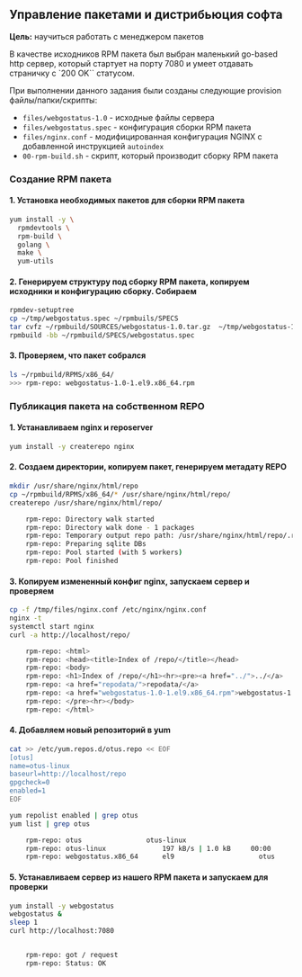 ## Управление пакетами и дистрибьюция софта

**Цель:** научиться работать с менеджером пакетов

В качестве исходников RPM пакета был выбран маленький go-based http сервер, который стартует на порту 7080 и умеет отдавать страничку с `200 OK`` статусом.

При выполнении данного задания были созданы следующие provision файлы/папки/скрипты:
* `files/webgostatus-1.0` - исходные файлы сервера
* `files/webgostatus.spec` - конфигурация сборки RPM пакета
* `files/nginx.conf` - модифицированная конфигурация NGINX с добавленной инструкцией `autoindex`
* `00-rpm-build.sh` - скрипт, который производит сборку RPM пакета

### Создание RPM пакета

#### 1. Установка необходимых пакетов для сборки RPM пакета

```bash
yum install -y \
  rpmdevtools \
  rpm-build \
  golang \
  make \
  yum-utils 
```

#### 2. Генерируем структуру под сборку RPM пакета, копируем исходники и конфигурацию сборку. Собираем
```bash
rpmdev-setuptree
cp ~/tmp/webgostatus.spec ~/rpmbuils/SPECS
tar cvfz ~/rpmbuild/SOURCES/webgostatus-1.0.tar.gz  ~/tmp/webgostatus-1.0
rpmbuild -bb ~/rpmbuild/SPECS/webgostatus.spec
```

#### 3. Проверяем, что пакет собрался

```bash
ls ~/rpmbuild/RPMS/x86_64/
>>> rpm-repo: webgostatus-1.0-1.el9.x86_64.rpm
```

### Публикация пакета на собственном REPO

#### 1. Устанавливаем nginx и reposerver
```bash
yum install -y createrepo nginx
```

#### 2. Создаем директории, копируем пакет, генерируем метадату REPO

```bash
mkdir /usr/share/nginx/html/repo
cp ~/rpmbuild/RPMS/x86_64/* /usr/share/nginx/html/repo/
createrepo /usr/share/nginx/html/repo/

    rpm-repo: Directory walk started
    rpm-repo: Directory walk done - 1 packages
    rpm-repo: Temporary output repo path: /usr/share/nginx/html/repo/.repodata/
    rpm-repo: Preparing sqlite DBs            
    rpm-repo: Pool started (with 5 workers)
    rpm-repo: Pool finished       
```

#### 3. Копируем измененный конфиг nginx, запускаем сервер и проверяем

```bash
cp -f /tmp/files/nginx.conf /etc/nginx/nginx.conf
nginx -t
systemctl start nginx
curl -a http://localhost/repo/

    rpm-repo: <html>                                                                                      
    rpm-repo: <head><title>Index of /repo/</title></head>                                                 
    rpm-repo: <body>                                                                                                                                                                                                 
    rpm-repo: <h1>Index of /repo/</h1><hr><pre><a href="../">../</a>                                                                                                                                                 
    rpm-repo: <a href="repodata/">repodata/</a>                                          04-Aug-2023 16:52                   -                                                                                       
    rpm-repo: <a href="webgostatus-1.0-1.el9.x86_64.rpm">webgostatus-1.0-1.el9.x86_64.rpm</a>                   04-Aug-2023 16:52             1858264
    rpm-repo: </pre><hr></body>                                                                                                                                                                                      
    rpm-repo: </html>  
```

#### 4. Добавляем новый репозиторий в yum

```bash
cat >> /etc/yum.repos.d/otus.repo << EOF
[otus]
name=otus-linux
baseurl=http://localhost/repo
gpgcheck=0
enabled=1
EOF

yum repolist enabled | grep otus
yum list | grep otus

    rpm-repo: otus                otus-linux                                                                   
    rpm-repo: otus-linux              197 kB/s | 1.0 kB     00:00    
    rpm-repo: webgostatus.x86_64      el9                     otus
```

#### 5. Устанавливаем сервер из нашего RPM пакета и запускаем для проверки
```bash
yum install -y webgostatus
webgostatus &
sleep 1
curl http://localhost:7080


    rpm-repo: got / request
    rpm-repo: Status: OK
```

